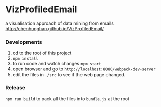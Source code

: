 # VizProfiledEmail
a visualisation approach of data mining from emails
<http://chenhunghan.github.io/VizProfiledEmail/>

### Developments
1. cd to the root of this project
2. `npm install`
4. to run code and watch changes `npm start`
5. open browser and go to `http://localhost:8080/webpack-dev-server`
6. edit the files in `./src` to see if the web page changed.

### Release
`npm run build` to pack all the files into `bundle.js` at the root
